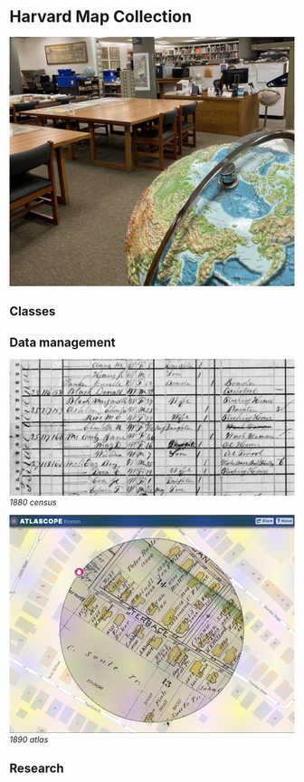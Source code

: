 # Harvard Map Collection

![Photograph of the Harvard Map Collection](media/map-collection.png)

## Classes

## Data management

![Screenshot from 1880 census](media/1880-census.png)
*1880 census* 

![GIF recording comparing 1890 streets to today](media/atlascope.gif)
*1890 atlas*


## Research